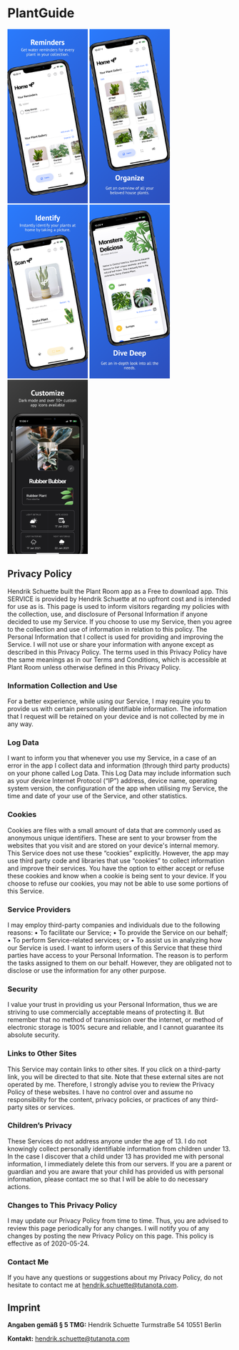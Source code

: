 # PlantGuide

<img src="/Screenshot0.png" width="180"> <img src="/Screenshot1.png" width="180"> <img src="/Screenshot2.png" width="180"> <img src="/Screenshot3.png" width="180"><img src="/Screenshot4.png" width="180">

## Privacy Policy
Hendrik Schuette built the Plant Room app as a Free to download app. This SERVICE is provided by Hendrik Schuette at no upfront cost and is intended for use as is. This page is used to inform visitors regarding my policies with the collection, use, and disclosure of Personal Information if anyone decided to use my Service. If you choose to use my Service, then you agree to the collection and use of information in relation to this policy. The Personal Information that I collect is used for providing and improving the Service. I will not use or share your information with anyone except as described in this Privacy Policy. The terms used in this Privacy Policy have the same meanings as in our Terms and Conditions, which is accessible at Plant Room unless otherwise defined in this Privacy Policy. 

### Information Collection and Use 
For a better experience, while using our Service, I may require you to provide us with certain personally identifiable information. The information that I request will be retained on your device and is not collected by me in any way. 


### Log Data
I want to inform you that whenever you use my Service, in a case of an error in the app I collect data and information (through third party products) on your phone called Log Data. This Log Data may include information such as your device Internet Protocol (“IP”) address, device name, operating system version, the configuration of the app when utilising my Service, the time and date of your use of the Service, and other statistics. 

### Cookies 
Cookies are files with a small amount of data that are commonly used as anonymous unique identifiers. These are sent to your browser from the websites that you visit and are stored on your device's internal memory. This Service does not use these “cookies” explicitly. However, the app may use third party code and libraries that use “cookies” to collect information and improve their services. You have the option to either accept or refuse these cookies and know when a cookie is being sent to your device. If you choose to refuse our cookies, you may not be able to use some portions of this Service. 

### Service Providers
I may employ third-party companies and individuals due to the following reasons: • To facilitate our Service; 
• To provide the Service on our behalf; 
• To perform Service-related services; or 
• To assist us in analyzing how our Service is used.
I want to inform users of this Service that these third parties have access to your Personal Information. The reason is to perform the tasks assigned to them on our behalf. However, they are obligated not to disclose or use the information for any other purpose. 

### Security 
I value your trust in providing us your Personal Information, thus we are striving to use commercially acceptable means of protecting it. But remember that no method of transmission over the internet, or method of electronic storage is 100% secure and reliable, and I cannot guarantee its absolute security.      

### Links to Other Sites
This Service may contain links to other sites. If you click on a third-party link, you will be directed to that site. Note that these external sites are not operated by me. Therefore, I strongly advise you to review the Privacy Policy of these websites. I have no control over and assume no responsibility for the content, privacy policies, or practices of any third-party sites or services. 

### Children’s Privacy 
These Services do not address anyone under the age of 13. I do not knowingly collect personally identifiable information from children under 13. In the case I discover that a child under 13 has provided me with personal information, I immediately delete this from our servers. If you are a parent or guardian and you are aware that your child has provided us with personal information, please contact me so that I will be able to do necessary actions. 

### Changes to This Privacy Policy
I may update our Privacy Policy from time to time. Thus, you are advised to review this page periodically for any changes. I will notify you of any changes by posting the new Privacy Policy on this page. This policy is effective as of 2020-05-24. 

### Contact Me
If you have any questions or suggestions about my Privacy Policy, do not hesitate to contact me at hendrik.schuette@tutanota.com.   



## Imprint

**Angaben gemäß § 5 TMG:**
Hendrik Schuette
Turmstraße 54
10551 Berlin

**Kontakt:**
hendrik.schuette@tutanota.com
